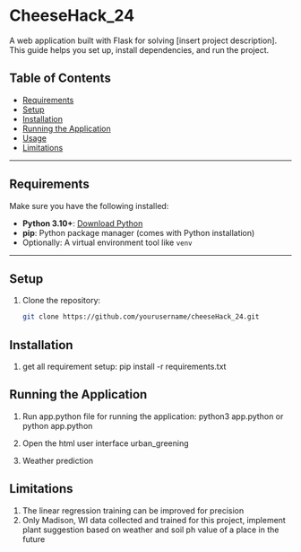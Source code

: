 # CheeseHack_24

A web application built with Flask for solving [insert project description]. This guide helps you set up, install dependencies, and run the project.

## Table of Contents
- [Requirements](#requirements)
- [Setup](#setup)
- [Installation](#installation)
- [Running the Application](#running-the-application)
- [Usage](#usage)
- [Limitations](#limitations)
---

## Requirements

Make sure you have the following installed:
- **Python 3.10+**: [Download Python](https://www.python.org/downloads/)
- **pip**: Python package manager (comes with Python installation)
- Optionally: A virtual environment tool like `venv`

---

## Setup

1. Clone the repository:
   ```bash
   git clone https://github.com/yourusername/cheeseHack_24.git

## Installation
1. get all requirement setup:
   pip install -r requirements.txt


## Running the Application
1. Run app.python file for running the application:
   python3 app.python
   or
   python app.python

2. Open the html user interface
   urban_greening

3. Weather prediction 

## Limitations
1. The linear regression training can be improved for precision
2. Only Madison, WI data collected and trained for this project, implement plant suggestion based on weather and soil ph value of a place in the future
